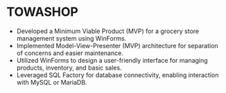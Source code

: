 # TOWASHOP
- Developed a Minimum Viable Product (MVP) for a grocery store management system using WinForms.
- Implemented Model-View-Presenter (MVP) architecture for separation of concerns and easier maintenance.
- Utilized WinForms to design a user-friendly interface for managing products, inventory, and basic sales.
- Leveraged SQL Factory for database connectivity, enabling interaction with MySQL or MariaDB.
